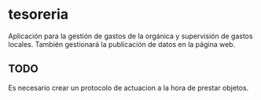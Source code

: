 # tesoreria
Aplicación para la gestión de gastos de la orgánica y supervisión de gastos locales. También gestionará la publicación de datos en la página web.

## TODO
Es necesario crear un protocolo de actuacion a la hora de prestar objetos.